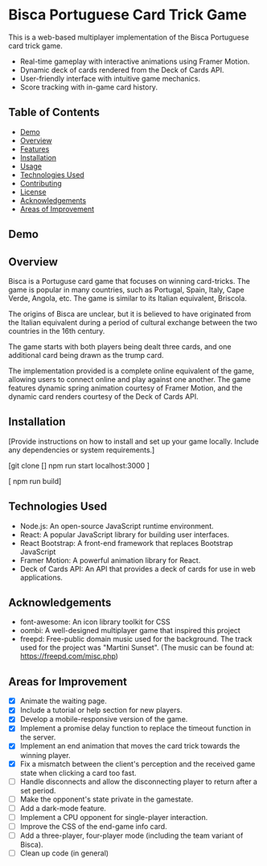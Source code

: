 # Bisca Portuguese Card Trick Game

This is a web-based multiplayer implementation of the Bisca Portuguese card trick game.

- Real-time gameplay with interactive animations using Framer Motion.
- Dynamic deck of cards rendered from the Deck of Cards API.
- User-friendly interface with intuitive game mechanics.
- Score tracking with in-game card history.

## Table of Contents
- [Demo](#demo)
- [Overview](#overview)
- [Features](#features)
- [Installation](#installation)
- [Usage](#usage)
- [Technologies Used](#technologies-used)
- [Contributing](#contributing)
- [License](#license)
- [Acknowledgements](#acknowledgements)
- [Areas of Improvement](#areas-for-improvement)

## Demo

## Overview
Bisca is a Portuguse card game that focuses on winning card-tricks. The game
is popular in many countries, such as Portugal, Spain, Italy, Cape Verde, Angola, etc. The game is similar to its Italian equivalent, Briscola.

The origins of Bisca are unclear, but it is believed to have originated from the Italian equivalent during a period of cultural exchange between the two countries 
in the 16th century.

The game starts with both players being dealt three cards, and one additional card being drawn as the trump card. 

The implementation provided is a complete online equivalent of the game, allowing users to connect online and play against one another. The game features dynamic spring animation courtesy of Framer Motion, and the dynamic card renders courtesy of the Deck of Cards API.

## Installation
[Provide instructions on how to install and set up your game locally. Include any dependencies or system requirements.]

[git clone []
npm run start 
localhost:3000
]

[
npm run build]

## Technologies Used
- Node.js: An open-source JavaScript runtime environment.
- React: A popular JavaScript library for building user interfaces.
- React Bootstrap: A front-end framework that replaces Bootstrap JavaScript
- Framer Motion: A powerful animation library for React.
- Deck of Cards API: An API that provides a deck of cards for use in web applications.

## Acknowledgements
- font-awesome: An icon library toolkit for CSS
- oombi: A well-designed multiplayer game that inspired this project
- freepd: Free-public domain music used for the background. The track used for the project was "Martini Sunset". (The music can be found at: https://freepd.com/misc.php)

## Areas for Improvement
- [X] Animate the waiting page.
- [X] Include a tutorial or help section for new players.
- [X] Develop a mobile-responsive version of the game.
- [X] Implement a promise delay function to replace the timeout function in the server.
- [X] Implement an end animation that moves the card trick towards the winning player.
- [X] Fix a mismatch between the client's perception and the received game state when clicking a card too fast.
- [ ] Handle disconnects and allow the disconnecting player to return after a set period.
- [ ] Make the opponent's state private in the gamestate.
- [ ] Add a dark-mode feature.
- [ ] Implement a CPU opponent for single-player interaction.
- [ ] Improve the CSS of the end-game info card.
- [ ] Add a three-player, four-player mode (including the team variant of Bisca).
- [ ] Clean up code (in general)

